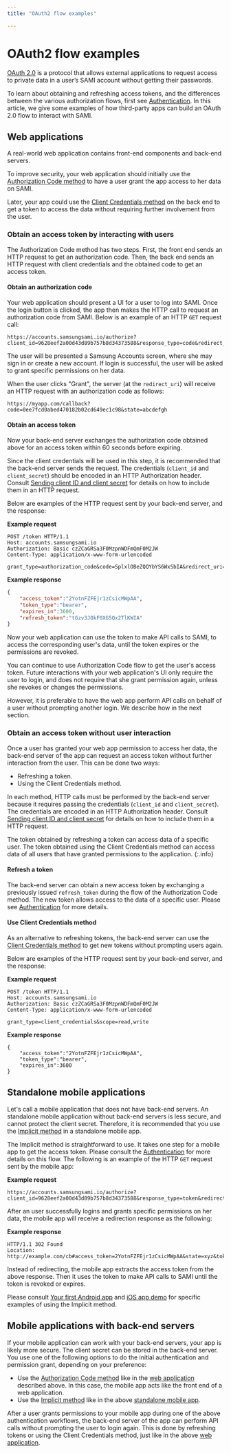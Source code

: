 ```yaml
---
title: "OAuth2 flow examples"

---
```


# OAuth2 flow examples 

[OAuth 2.0](http://tools.ietf.org/html/draft-ietf-oauth-v2-23) is a protocol that allows external applications to request access to private data in a user’s SAMI account without getting their passwords. 

To learn about obtaining and refreshing access tokens, and the differences between the various authorization flows, first see [Authentication](/sami/sami-documentation/authentication.html). In this article, we give some examples of how third-party apps can build an OAuth 2.0 flow to interact with SAMI.

## Web applications

A real-world web application contains front-end components and back-end servers. 

To improve security, your web application should initially use the [Authorization Code method](/sami/sami-documentation/authentication.html#authorization-code-method) to have a user grant the app access to her data on SAMI. 

Later, your app could use the [Client Credentials method](/sami/sami-documentation/authentication.html#client-credentials-method) on the back end to get a token to access the data without requiring further involvement from the user.

### Obtain an access token by interacting with users

The Authorization Code method has two steps. First, the front end sends an HTTP request to get an authorization code. Then, the back end sends an HTTP request with client credentials and the obtained code to get an access token. 

#### Obtain an authorization code

Your web application should present a UI for a user to log into SAMI. Once the login button is clicked, the app then makes the HTTP call to request an authorization code from SAMI. Below is an example of an HTTP `GET` request call:

    https://accounts.samsungsami.io/authorize?client_id=9628eef2a00d43d89b757b8d34373588&response_type=code&redirect_uri=https://myapp.com/callback&state=abcdefgh&scope=read,write

The user will be presented a Samsung Accounts screen, where she may sign in or create a new account. If login is successful, the user will be asked to grant specific permissions on her data.

When the user clicks "Grant", the server (at the `redirect_uri`) will receive an HTTP request with an authorization code as follows:

    https://myapp.com/callback?code=0ee7fcd0abed470182b02cd649ec1c98&state=abcdefgh

#### Obtain an access token

Now your back-end server exchanges the authorization code obtained above for an access token within 60 seconds before expiring. 

Since the client credentials will be used in this step, it is recommended that the back-end server sends the request. The credentials (`client_id` and `client_secret`) should be encoded in an HTTP Authorization header. Consult [Sending client ID and client secret](/sami/sami-documentation/authentication.html#sending-clientid-and-clientsecret) for details on how to include them in an HTTP request. 

Below are examples of the HTTP request sent by your back-end server, and the response:

**Example request** 

~~~
POST /token HTTP/1.1
Host: accounts.samsungsami.io
Authorization: Basic czZCaGRSa3F0MzpnWDFmQmF0M2JW
Content-Type: application/x-www-form-urlencoded

grant_type=authorization_code&code=SplxlOBeZQQYbYS6WxSbIA&redirect_uri=https://myapp.com/callback&state=abcdefgh&scope=read,write
~~~

**Example response** 

~~~~json
{
    "access_token":"2YotnFZFEjr1zCsicMWpAA",
    "token_type":"bearer",
    "expires_in":3600,
    "refresh_token":"tGzv3JOkF0XG5Qx2TlKWIA"
}
~~~~

Now your web application can use the token to make API calls to SAMI, to access the corresponding user's data, until the token expires or the permissions are revoked.

You can continue to use Authorization Code flow to get the user's access token. Future interactions with your web application's UI only require the user to login, and does not require that she grant permission again, unless she revokes or changes the permissions.

However, it is preferable to have the web app perform API calls on behalf of a user without prompting another login. We describe how in the next section.

### Obtain an access token without user interaction

Once a user has granted your web app permission to access her data, the back-end server of the app can request an access token without further interaction from the user. This can be done two ways: 

- Refreshing a token. 
- Using the Client Credentials method. 

In each method, HTTP calls must be performed by the back-end server because it requires passing the credentials (`client_id` and `client_secret`). The credentials are encoded in an HTTP Authorization header. Consult [Sending client ID and client secret](/sami/sami-documentation/authentication.html#sending-clientid-and-clientsecret) for details on how to include them in a HTTP request.

The token obtained by refreshing a token can access data of a specific user. The token obtained using the Client Credentials method can access data of all users that have granted permissions to the application.
{:.info}

#### Refresh a token

The back-end server can obtain a new access token by exchanging a previously issued `refresh_token` during the flow of the Authorization Code method. The new token allows access to the data of a specific user. Please see [Authentication](/sami/sami-documentation/authentication.html#refresh-a-token) for more details.

#### Use Client Credentials method

As an alternative to refreshing tokens, the back-end server can use the [Client Credentials method](/sami/sami-documentation/authentication.html#client-credentials-method) to get new tokens without prompting users again. 

Below are examples of the HTTP request sent by your back-end server, and the response:

**Example request**

~~~ 
POST /token HTTP/1.1
Host: accounts.samsungsami.io
Authorization: Basic czZCaGRSa3F0MzpnWDFmQmF0M2JW
Content-Type: application/x-www-form-urlencoded

grant_type=client_credentials&scope=read,write
~~~

**Example response**

~~~~
{
    "access_token":"2YotnFZFEjr1zCsicMWpAA",
    "token_type":"bearer",
    "expires_in":3600
}
~~~~

## Standalone mobile applications

Let's call a mobile application that does not have back-end servers. An standalone mobile application without back-end servers is less secure, and cannot protect the client secret. Therefore, it is recommended that you use the [Implicit method](/sami/sami-documentation/authentication.html#implicit-method) in a standalone mobile app.

The Implicit method is straightforward to use. It takes one step for a mobile app to get the access token. Please consult the [Authentication](/sami/sami-documentation/authentication.html#implicit-method) for more details on this flow. The following is an example of the HTTP `GET` request sent by the mobile app:

**Example request**

    https://accounts.samsungsami.io/authorize?client_id=9628eef2a00d43d89b757b8d34373588&response_type=token&redirect_uri=https://myapp.com/callback&state=abcdefgh&scope=read,write

After an user successfully logins and grants specific permissions on her data, the mobile app will receive a redirection response as the following:

**Example response**

~~~~ 
HTTP/1.1 302 Found
Location: http://example.com/cb#access_token=2YotnFZFEjr1zCsicMWpAA&state=xyz&token_type=bearer&expires_in=7200
~~~~

Instead of redirecting, the mobile app extracts the access token from the above response. Then it uses the token to make API calls to SAMI until the token is revoked or expires.

Please consult [Your first Android app](/sami/demos-tools/your-first-android-app.html) and [iOS app demo](https://github.com/samsungsamiio/sami-ios-demo) for specific examples of using the Implicit method.

## Mobile applications with back-end servers

If your mobile application can work with your back-end servers, your app is likely more secure. The client secret can be stored in the back-end server. You use one of the following options to do the initial authentication and permission grant, depending on your preference:

- Use the [Authorization Code method](/sami/sami-documentation/authentication.html#authorization-code-method) like in the [web application](#web-applications) described above. In this case, the mobile app acts like the front end of a web application.
- Use the [Implicit method](/sami/sami-documentation/authentication.html#implicit-method) like in the above [standalone mobile app](#standalone-mobile-applications).

After a user grants permissions to your mobile app during one of the above authentication workflows, the back-end server of the app can perform API calls without prompting the user to login again. This is done by refreshing tokens or using the Client Credentials method, just like in the above [web application](#obtain-an-access-token-without-user-interaction).